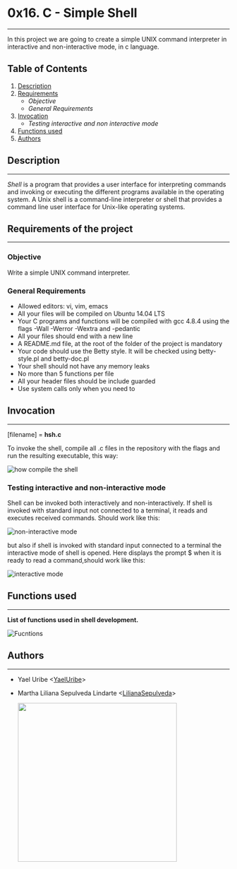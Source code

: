# 0x16. C - Simple Shell
***


In this project we are going to create a simple UNIX command interpreter in interactive and non-interactive mode, in c language.


## Table of Contents
1. [Description](#Description.-what-is-shell)
2. [Requirements](#Requirements-of-the-project)
	* *Objective*
	* *General Requirements*
3. [Invocation](#Invocation)
	* *Testing interactive and non interactive mode*
4. [Functions used](#Functions-used)
5. [Authors](#Authors)



## Description
***

_Shell_ is a program that provides a user interface for interpreting commands and invoking or executing the different programs available in the operating system.
A Unix shell is a command-line interpreter or shell that provides a command line user interface for Unix-like operating systems.



## Requirements of the project
***



### Objective

Write a simple UNIX command interpreter.


### General Requirements


* Allowed editors: vi, vim, emacs
* All your files will be compiled on Ubuntu 14.04 LTS
* Your C programs and functions will be compiled with gcc 4.8.4 using the flags -Wall -Werror -Wextra and -pedantic
* All your files should end with a new line
* A README.md file, at the root of the folder of the project is mandatory
* Your code should use the Betty style. It will be checked using betty-style.pl and betty-doc.pl
* Your shell should not have any memory leaks
* No more than 5 functions per file
* All your header files should be include guarded
* Use system calls only when you need to



## Invocation
***


[filename] = __hsh.c__

To invoke the shell, compile all .c files in the repository with the flags and run the resulting executable, this way:


![how compile the shell](https://i.imgur.com/ZCCjWya.png)


### Testing interactive and non-interactive mode


Shell can be invoked both interactively and non-interactively.
If shell is invoked with standard input not connected to a terminal, it reads and executes received commands. Should work like this:


![non-interactive mode](https://i.imgur.com/bDLubDu.png)


but also if shell is invoked with standard input connected to a terminal the interactive mode of shell is opened. Here displays the prompt $ when it is ready to read a command,should work like this:


![interactive mode](https://i.imgur.com/bnm8gPj.png)



## Functions used
***



__List of functions used in shell development.__

![Fucntions](https://i.imgur.com/ChCMUXO.png)



## Authors
***
* Yael Uribe <[YaelUribe](https://github.com/YaelUribe)>
* Martha Liliana Sepulveda Lindarte <[LilianaSepulveda](https://github.com/LilianaSepulveda)>


	<img src="https://www.holbertonschool.com/holberton-logo.png" width="360"/>

